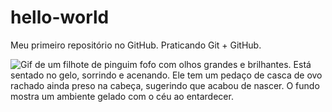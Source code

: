 # hello-world
Meu primeiro repositório no GitHub. Praticando Git + GitHub.

![Gif de um filhote de pinguim fofo com olhos grandes e brilhantes. Está sentado no gelo, sorrindo e acenando. Ele tem um pedaço de casca de ovo rachado ainda preso na cabeça, sugerindo que acabou de nascer. O fundo mostra um ambiente gelado com o céu ao entardecer.](https://media3.giphy.com/media/Cmr1OMJ2FN0B2/giphy.gif?cid=790b76112e3e9eaa416c803fbf3b929f75c3716726601d56&rid=giphy.gif)

